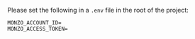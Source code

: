 Please set the following in a `.env` file in the root of the project:

```
MONZO_ACCOUNT_ID=
MONZO_ACCESS_TOKEN=
```
